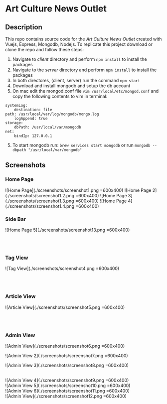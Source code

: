 # Art Culture News Outlet
## Description
This repo contains source code for the *Art Culture News Outlet* created with Vuejs, Express, Mongodb, Nodejs. To replicate this project download or clone the repo and follow these steps:

1. Navigate to *client* directory and perform `npm install` to install the packages
2. Navigate to the *server* directory and perform `npm install` to install the packages
3. In both directores, (client, server) run the command `npm start`
3. Download and install mongodb and setup the db account
4. On mac edit the mongod.conf file `vim /usr/local/etc/mongod.conf` and copy the following contents to vim in terminal: 
```
systemLog:
	destination: file
path: /usr/local/var/log/mongodb/mongo.log
	logAppend: true
storage:
	dbPath: /usr/local/var/mongodb
net:
	bindIp: 127.0.0.1
```
5. To start mongodb run: `brew services start mongodb` or run `mongodb --dbpath "/usr/local/var/mongodb"`

## Screenshots
### Home Page
![Home Page](./screenshots/screenshot1.png =600x400)
![Home Page 2](./screenshots/screenshot1.2.png =600x400)
![Home Page 3](./screenshots/screenshot1.3.png =600x400)
![Home Page 4](./screenshots/screenshot1.4.png =600x400)
<br>
### Side Bar
![Home Page 5](./screenshots/screenshot13.png =600x400)

<br><br>
### Tag View
![Tag View](./screenshots/screenshot4.png =600x400)

<br><br>
### Article View
![Article View](./screenshots/screenshot5.png =600x400)

<br><br>
### Admin View
![Admin View](./screenshots/screenshot6.png =600x400)
<br>

![Admin View 2](./screenshots/screenshot7.png =600x400)
<br>

![Admin View 3](./screenshots/screenshot8.png =600x400)

<br>
![Admin View 4](./screenshots/screenshot9.png =600x400)

<br>
![Admin View 5](./screenshots/screenshot10.png =600x400)

<br>
![Admin View 6](./screenshots/screenshot11.png =600x400)

<br>
![Admin View](./screenshots/screenshot12.png =600x400)


